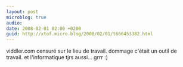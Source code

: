 ```yaml
---
layout: post
microblog: true
audio: 
date: 2008-02-01 02:00 +0200
guid: http://xtof.micro.blog/2008/02/01/t666453382.html
---
```

viddler.com censuré sur le lieu de travail. dommage c'était un outil de travail. et l'informatique tjrs aussi... grrr :)

